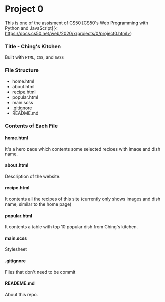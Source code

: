 # Project 0

This is one of the assisment of CS50 [CS50's Web Programming with Python and JavaScript](<
https://docs.cs50.net/web/2020/x/projects/0/project0.html>)

### Title - Ching's Kitchen

Built with `HTML`, `CSS`, and `SASS`

### File Structure

- home.html
- about.html
- recipe.html
- popular.html
- main.scss
- .gitignore
- README.md

### Contents of Each File

#### home.html

It's a hero page which contents some selected recipes with image and dish name.

#### about.html

Description of the website.

#### recipe.html

It contents all the recipes of this site (currently only shows images and dish name, similar to the home page)

#### popular.html

It contents a table with top 10 popular dish from Ching's kitchen.

#### main.scss

Stylesheet

#### .gitignore

Files that don't need to be commit

#### READEME.md

About this repo.

